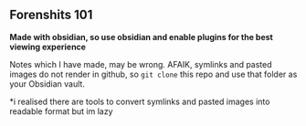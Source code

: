 ## Forenshits 101
**Made with obsidian, so use obsidian and enable plugins for the best viewing experience**


Notes which I have made, may be wrong. AFAIK, symlinks and pasted images do not render in github, so ``git clone`` this repo and use that folder as your Obsidian vault.


*i realised there are tools to convert symlinks and pasted images into readable format but im lazy 




